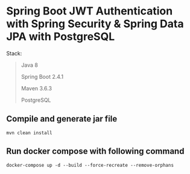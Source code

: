 # Spring Boot JWT Authentication with Spring Security & Spring Data JPA with PostgreSQL


Stack:
> Java 8
>
> Spring Boot 2.4.1
>
> Maven 3.6.3
>
> PostgreSQL


## Compile and generate jar file
```
mvn clean install
```

## Run docker compose with following command
```
docker-compose up -d --build --force-recreate --remove-orphans
```
